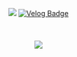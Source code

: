 
<div align="center">  

<a href="https://github.com/soyeong125"><img src="https://hits.seeyoufarm.com/api/count/incr/badge.svg?url=https%3A%2F%2Fgithub.com%2Fseondal&count_bg=%23000000&title_bg=%23000000&icon=github.svg&icon_color=%23E7E7E7&title=GitHub&edge_flat=false)"/></a>
[![Velog Badge](https://img.shields.io/badge/Velog-01DFA5?style=flat-square&logoColor=white&link=https://velog.io/@soyeong125)](https://velog.io/@soyeong125)
<h2 align="center"></h2>
<br>

<img src="https://github-readme-stats.vercel.app/api/top-langs/?username=soyeong125&theme=dracula&layout=compact&langs_count=10"/>

</div>
